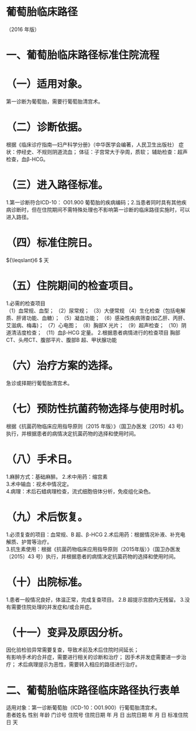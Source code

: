 # 葡萄胎临床路径  
（2016 年版）  
# 一、葡萄胎临床路径标准住院流程  
# （一）适用对象。  
第一诊断为葡萄胎，需要行葡萄胎清宫术。  
# （二）诊断依据。  
根据《临床诊疗指南—妇产科学分册》（中华医学会编著，人民卫生出版社） 症状：停经史、不规则阴道流血； 体征：子宫常大于孕周，质软； 辅助检查：超声检查，血β-HCG。  
# （三）进入路径标准。  
1.第一诊断符合ICD-10： O01.900 葡萄胎的疾病编码；2.当患者同时具有其他疾病诊断时，但在住院期间不需特殊处理也不影响第一诊断的临床路径实施时，可以进入路径。  
# （四）标准住院日。  
${\leqslant}6 $ 天  
# （五）住院期间的检查项目。  
1.必需的检查项目  
（1）血常规、血型； （2）尿常规； （3）大便常规 （4）生化检查（包括电解质、肝肾功能、血糖）；   （5）凝血功能； （6）感染性疾病筛查(如乙肝、丙肝、艾滋病、梅毒)； （7）心电图； （8）胸部X 光片； （9）超声检查； （10）阴道清洁度检查； （11）血β-HCG 定量。 2.根据患者病情进行的检查项目 胸部CT、头颅CT、腹部平片、腹部B 超、甲状腺功能  
# （六）治疗方案的选择。  
急诊或择期行葡萄胎清宫术。  
# （七）预防性抗菌药物选择与使用时机。  
根据《抗菌药物临床应用指导原则（2015 年版）》（国卫办医发〔2015〕43 号）执行，并根据患者的病情决定抗菌药物的选择和使用时间。  
# （八）手术日。  
1.麻醉方式：基础麻醉。 2.术中用药：缩宫素  
3.术中输血：视术中情况定。  
4.病理：术后石蜡病理检查，流式细胞倍体分析，免疫组化染色。  
# （九）术后恢复。  
1.必须复查的项目：血常规、B 超、β-HCG 2.术后用药：根据情况补液、补充电解质、护胃等治疗。  
3.抗生素使用：根据《抗菌药物临床应用指导原则（2015年版）》（国卫办医发〔2015〕43 号）执行，并根据患者的病情决定抗菌药物的选择和使用时间。  
# （十）出院标准。  
1.患者一般情况良好，体温正常，完成复查项目。 2.B 超提示宫腔内无残留。 3.没有需要住院处理的并发症和/或合并症。  
# （十一）变异及原因分析。  
因化验检验异常需要复查，导致术前及术后住院时间延长；  
有影响手术的合并症，需要进行相关的诊断和治疗； 因手术并发症需要进一步治疗； 术后病理提示为恶性，需要转入相应的路径进行治疗。  
# 二、葡萄胎临床路径临床路径执行表单  
适用对象：第一诊断葡萄胎（ICD-10：O01.900）行葡萄胎清宫术。  
患者姓名             性别    年龄        门诊号         住院号           住院日期       年  月  日   出院日期      年  月   日  标准住院日      天  
